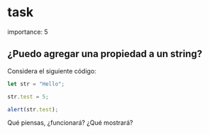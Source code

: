 # task

importance: 5

## ¿Puedo agregar una propiedad a un string?

Considera el siguiente código:

```javascript
let str = "Hello";

str.test = 5;

alert(str.test);
```

Qué piensas, ¿funcionará? ¿Qué mostrará?

